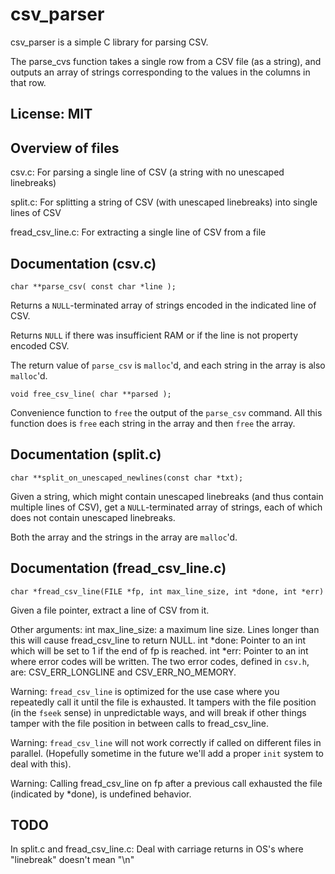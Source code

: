# csv_parser

csv_parser is a simple C library for parsing CSV.

The parse_cvs function takes a single row from a CSV file (as a string),
and outputs an array of strings corresponding to the values in
the columns in that row.

## License: MIT

## Overview of files

csv.c:  For parsing a single line of CSV (a string with no unescaped linebreaks)

split.c:  For splitting a string of CSV (with unescaped linebreaks) into single lines of CSV

fread_csv_line.c:  For extracting a single line of CSV from a file

## Documentation (csv.c)

    char **parse_csv( const char *line );

Returns a `NULL`-terminated array of strings encoded in the indicated line of CSV.

Returns `NULL` if there was insufficient RAM or if the line is not property encoded CSV.

The return value of `parse_csv` is `malloc`'d, and each string in the array is also `malloc`'d.

    void free_csv_line( char **parsed );

Convenience function to `free` the output of the `parse_csv` command.  All this function
does is `free` each string in the array and then `free` the array.

## Documentation (split.c)

    char **split_on_unescaped_newlines(const char *txt);

Given a string, which might contain unescaped linebreaks (and thus contain multiple
lines of CSV), get a `NULL`-terminated array of strings, each of which does not
contain unescaped linebreaks.

Both the array and the strings in the array are `malloc`'d.

## Documentation (fread_csv_line.c)

    char *fread_csv_line(FILE *fp, int max_line_size, int *done, int *err)

Given a file pointer, extract a line of CSV from it.

Other arguments:
  int max_line_size:  a maximum line size.  Lines longer than this will
    cause fread_csv_line to return NULL.
  int *done:  Pointer to an int which will be set to 1 if the end of fp is reached.
  int *err:  Pointer to an int where error codes will be
    written.  The two error codes, defined in `csv.h`, are:
    CSV_ERR_LONGLINE and CSV_ERR_NO_MEMORY.

Warning: `fread_csv_line` is optimized for the use case where you repeatedly call
it until the file is exhausted.  It tampers with the file position (in the `fseek`
sense) in unpredictable ways, and will break if other things tamper with the file
position in between calls to fread_csv_line.

Warning: `fread_csv_line` will not work correctly if called on different files in
parallel.  (Hopefully sometime in the future we'll add a proper `init` system to
deal with this).

Warning: Calling fread_csv_line on fp after a previous call exhausted the file
  (indicated by *done), is undefined behavior.

## TODO

In split.c and fread_csv_line.c:  Deal with carriage returns in OS's where
"linebreak" doesn't mean "\n"